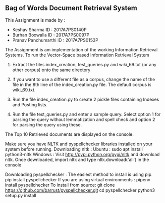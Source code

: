 ## Bag of Words Document Retrieval System

This Assignment is made by :
* Keshav Sharma		ID : 2017A7PS0140P
* Burhan Boxwalla		ID : 2017A7PS0097P
* Pranav Panchumarthi	ID : 2017A7PS0153P

The Assignment is am implementation of the working Information Retrieval Systems. To run the Vector-Space based Information Retrieval System

1. Extract the files index_creation, test_queries.py and wiki_69.txt (or any other corpus) onto the same directory

2. If you want to use a different file as a corpus, change the name of the file in the 8th line of the index_creation.py file. The default corpus is wiki_69.txt.

3. Run the file index_creation.py to create 2 pickle files containing Indexes and Posting lists.

4. Run the file test_queries.py and enter a sample query. Select option 1 for parsing the query without lemmatization and spell check and option 2 for parsing the query using these.

The Top 10 Retrieved documents are displayed on the console.  

Make sure you have NLTK and pyspellchecker libraries installed on your system before running.
Downloading nltk : 
	Ubuntu : sudo apt install python3-nltk
	Windows : Visit http://pypi.python.org/pypi/nltk and download nltk. Once downloaded, import nltk and type nltk.download('all') in the console
	
Downloading pyspellchecker :
	The easiest method to install is using pip:		
		pip install pyspellchecker
	If you are using virtual environments :
		pipenv install pyspellchecker
	To install from source:
		git clone https://github.com/barrust/pyspellchecker.git
		cd pyspellchecker
		python3 setup.py install
